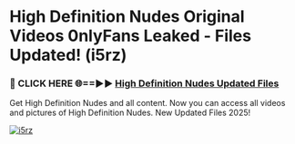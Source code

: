 # High Definition Nudes Original Videos 0nlyFans Leaked - Files Updated! (i5rz)

<h3>🔴 CLICK HERE 🌐==►► <a href="https://tinyurl.com/52m3yx9h" rel="nofollow">High Definition Nudes Updated Files</a></h3>

Get High Definition Nudes and all content. Now you can access all videos and pictures of High Definition Nudes. New Updated Files 2025!

[![i5rz](https://i.imgur.com/TnHtlc8.gif)](https://tinyurl.com/52m3yx9h)
